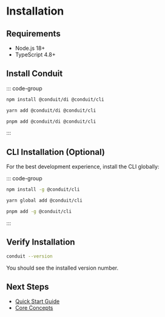 # Installation

## Requirements

- Node.js 18+
- TypeScript 4.8+

## Install Conduit

::: code-group

```bash [npm]
npm install @conduit/di @conduit/cli
```

```bash [yarn]
yarn add @conduit/di @conduit/cli
```

```bash [pnpm]
pnpm add @conduit/di @conduit/cli
```

:::

## CLI Installation (Optional)

For the best development experience, install the CLI globally:

::: code-group

```bash [npm]
npm install -g @conduit/cli
```

```bash [yarn]
yarn global add @conduit/cli
```

```bash [pnpm]
pnpm add -g @conduit/cli
```

:::

## Verify Installation

```bash
conduit --version
```

You should see the installed version number.

## Next Steps

- [Quick Start Guide](/guide/quick-start)
- [Core Concepts](/guide/concepts)
